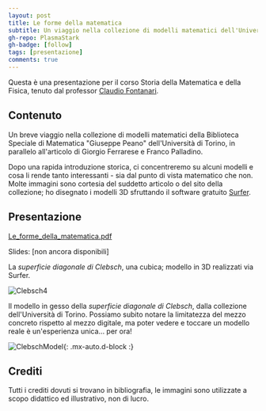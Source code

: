 ```yaml
---
layout: post
title: Le forme della matematica
subtitle: Un viaggio nella collezione di modelli matematici dell'Università di Torino
gh-repo: PlasmaStark
gh-badge: [follow]
tags: [presentazione]
comments: true
---
```


Questa è una presentazione per il corso Storia della Matematica e della Fisica, tenuto dal professor [Claudio Fontanari](https://claudio.fontanari.maths.unitn.it/).

## Contenuto
 Un breve viaggio nella collezione di modelli matematici della Biblioteca Speciale di Matematica "Giuseppe Peano" dell'Università di Torino, 
 in parallelo all'articolo di Giorgio Ferrarese e Franco Palladino. 
 
 Dopo una rapida introduzione storica, ci concentreremo su alcuni modelli e cosa li rende tanto interessanti - 
 sia dal punto di vista matematico che non. Molte immagini sono cortesia del suddetto articolo o del sito della collezione; ho disegnato i modelli 3D sfruttando il 
 software gratuito [Surfer](https://imaginary.org/program/surfer). 

## Presentazione
 
[Le_forme_della_matematica.pdf](https://github.com/PlasmaStark/plasmastark.github.io/files/6361564/Le_forme_della_matematica.pdf)

Slides: [non ancora disponibili]

 La *superficie diagonale di Clebsch*, una cubica; modello in 3D realizzati via Surfer.

 ![Clebsch4](https://user-images.githubusercontent.com/64229723/115791735-42d5e480-a3c9-11eb-8ddb-5407ec2afc87.png)

 Il modello in gesso della *superficie diagonale di Clebsch*, dalla collezione dell'Università di Torino. Possiamo subito notare la limitatezza del mezzo 
 concreto rispetto al mezzo digitale, ma poter vedere e toccare un modello reale è un'esperienza unica... per ora!

 ![ClebschModel](https://user-images.githubusercontent.com/64229723/115791828-6d27a200-a3c9-11eb-9f85-4c09dfdb7c97.PNG){: .mx-auto.d-block :}

 
 
 
## Crediti

 Tutti i crediti dovuti si trovano in bibliografia, le immagini sono utilizzate a scopo didattico ed illustrativo, non di lucro.
